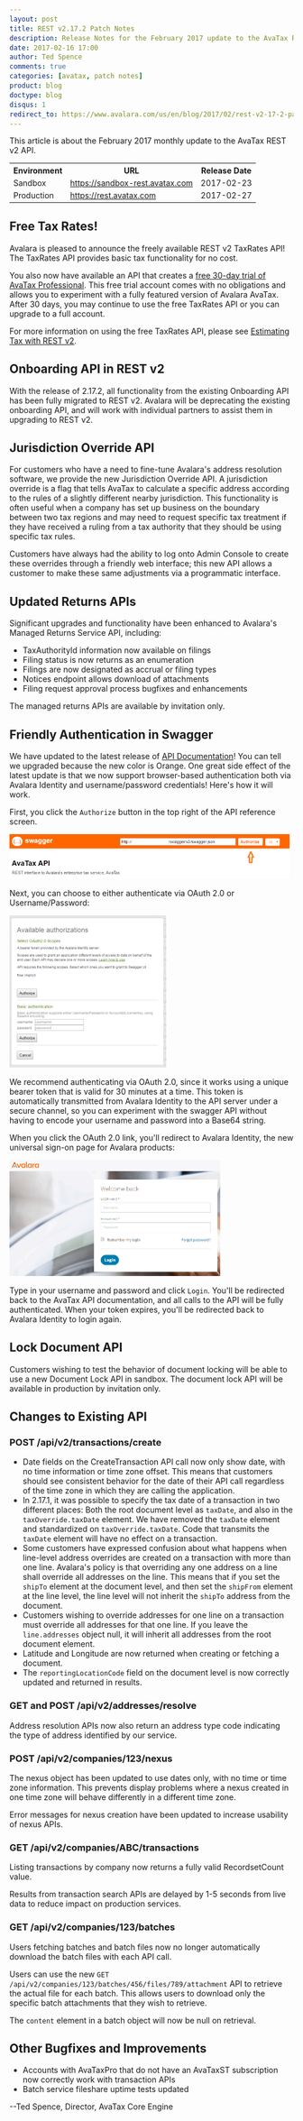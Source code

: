 ```yaml
---
layout: post
title: REST v2.17.2 Patch Notes
description: Release Notes for the February 2017 update to the AvaTax REST v2 API.
date: 2017-02-16 17:00
author: Ted Spence
comments: true
categories: [avatax, patch notes]
product: blog
doctype: blog
disqus: 1
redirect_to: https://www.avalara.com/us/en/blog/2017/02/rest-v2-17-2-patch-notes.html
---
```


This article is about the February 2017 monthly update to the AvaTax REST v2 API.

<div class="mobile-table">
    <table class="styled-table">
        <tr>
            <th>Environment</th>
            <th>URL</th>
            <th>Release Date</th>
        </tr>
        <tr>
            <td>Sandbox</td>
            <td><a href="https://sandbox-rest.avatax.com">https://sandbox-rest.avatax.com</a></td>
            <td>2017-02-23</td>
        </tr>
        <tr>
            <td>Production</td>
            <td><a href="https://rest.avatax.com">https://rest.avatax.com</a></td>
            <td>2017-02-27</td>
        </tr>
    </table>
</div>

<h2>Free Tax Rates!</h2>

Avalara is pleased to announce the freely available REST v2 TaxRates API!  The TaxRates API provides basic tax functionality for no cost.

You also now have available an API that creates a [free 30-day trial of AvaTax Professional](/api-reference/avatax/rest/v2/methods/Free/RequestFreeTrial/).  This free trial account comes with no obligations and allows you to experiment with a fully featured version of Avalara AvaTax.  After 30 days, you may continue to use the free TaxRates API or you can upgrade to a full account.

For more information on using the free TaxRates API, please see [Estimating Tax with REST v2](/blog/2016/11/04/estimating-tax-with-rest-v2/).

<h2>Onboarding API in REST v2</h2>

With the release of 2.17.2, all functionality from the existing Onboarding API has been fully migrated to REST v2.  Avalara will be deprecating the existing onboarding API, and will work with individual partners to assist them in upgrading to REST v2.

<h2>Jurisdiction Override API</h2>

For customers who have a need to fine-tune Avalara's address resolution software, we provide the new Jurisdiction Override API.  A jurisdiction override is a flag that tells AvaTax to calculate a specific address according to the rules of a slightly different nearby jurisdiction.  This functionality is often useful when a company has set up business on the boundary between two tax regions and may need to request specific tax treatment if they have received a ruling from a tax authority that they should be using specific tax rules.

Customers have always had the ability to log onto Admin Console to create these overrides through a friendly web interface; this new API allows a customer to make these same adjustments via a programmatic interface.

<h2>Updated Returns APIs</h2>

Significant upgrades and functionality have been enhanced to Avalara's Managed Returns Service API, including:

<ul class="normal">
    <li>TaxAuthorityId information now available on filings</li>
    <li>Filing status is now returns as an enumeration</li>
    <li>Filings are now designated as accrual or filing types</li>
    <li>Notices endpoint allows download of attachments</li>
    <li>Filing request approval process bugfixes and enhancements</li>
</ul>

The managed returns APIs are available by invitation only.

<h2>Friendly Authentication in Swagger</h2>

We have updated to the latest release of [API Documentation](/api-reference/avatax/rest/v2/)!  You can tell we upgraded because the new color is Orange.  One great side effect of the latest update is that we now support browser-based authentication both via Avalara Identity and username/password credentials!  Here's how it will work.

First, you click the `Authorize` button in the top right of the API reference screen.

<img src="/public/images/blog/swagger-auth.png" alt="OAuth Sign In" height="79" width="497" />

Next, you can choose to either authenticate via OAuth 2.0 or Username/Password:

<img src="/public/images/blog/oauth-popup.png" alt="OAuth Pop Up" height="270" width="278" />

We recommend authenticating via OAuth 2.0, since it works using a unique bearer token that is valid for 30 minutes at a time.  This token is automatically transmitted from Avalara Identity to the API server under a secure channel, so you can experiment with the swagger API without having to encode your username and password into a Base64 string.

When you click the OAuth 2.0 link, you'll redirect to Avalara Identity, the new universal sign-on page for Avalara products:

<img src="/public/images/blog/oauth-sign-in.png" alt="OAuth Sign In" height="206" width="374" />

Type in your username and password and click `Login`.  You'll be redirected back to the AvaTax API documentation, and all calls to the API will be fully authenticated.  When your token expires, you'll be redirected back to Avalara Identity to login again.

<h2>Lock Document API</h2>

Customers wishing to test the behavior of document locking will be able to use a new Document Lock API in sandbox.  The document lock API will be available in production by invitation only.

<h2>Changes to Existing API</h2>

<h3>POST /api/v2/transactions/create</h3>

<ul class="normal">
    <li>Date fields on the CreateTransaction API call now only show date, with no time information or time zone offset.  This means that customers should see consistent behavior for the date of their API call regardless of the time zone in which they are calling the application.</li>
    <li>In 2.17.1, it was possible to specify the tax date of a transaction in two different places: Both the root document level as <code class="highlight-rouge">taxDate</code>, and also in the <code class="highlight-rouge">taxOverride.taxDate</code> element.  We have removed the <code class="highlight-rouge">taxDate</code> element and standardized on <code class="highlight-rouge">taxOverride.taxDate</code>.  Code that transmits the <code class="highlight-rouge">taxDate</code> element will have no effect on a transaction.</li>
    <li>Some customers have expressed confusion about what happens when line-level address overrides are created on a transaction with more than one line.  Avalara's policy is that overriding any one address on a line shall override all addresses on the line.  This means that if you set the <code class="highlight-rouge">shipTo</code> element at the document level, and then set the <code class="highlight-rouge">shipFrom</code> element at the line level, the line level will not inherit the <code class="highlight-rouge">shipTo</code> address from the document.</li>
    <li>Customers wishing to override addresses for one line on a transaction must override all addresses for that one line.  If you leave the <code class="highlight-rouge">line.addresses</code> object null, it will inherit all addresses from the root document element.</li>
    <li>Latitude and Longitude are now returned when creating or fetching a document.</li>
    <li>The <code class="highlight-rouge">reportingLocationCode</code> field on the document level is now correctly updated and returned in results.</li>
</ul>

<h3>GET and POST /api/v2/addresses/resolve</h3>

Address resolution APIs now also return an address type code indicating the type of address identified by our service.

<h3>POST /api/v2/companies/123/nexus</h3>

The nexus object has been updated to use dates only, with no time or time zone information.  This prevents display problems where a nexus created in one time zone will behave differently in a different time zone.

Error messages for nexus creation have been updated to increase usability of nexus APIs.

<h3>GET /api/v2/companies/ABC/transactions</h3>

Listing transactions by company now returns a fully valid RecordsetCount value.

Results from transaction search APIs are delayed by 1-5 seconds from live data to reduce impact on production services.

<h3>GET /api/v2/companies/123/batches</h3>

Users fetching batches and batch files now no longer automatically download the batch files with each API call.

Users can use the new `GET /api/v2/companies/123/batches/456/files/789/attachment` API to retrieve the actual file for each batch.  This allows users to download only the specific batch attachments that they wish to retrieve.

The `content` element in a batch object will now be null on retrieval.

<h2>Other Bugfixes and Improvements</h2>

<ul class="normal">
    <li>Accounts with AvaTaxPro that do not have an AvaTaxST subscription now correctly work with transaction APIs</li>
    <li>Batch service fileshare uptime tests updated</li>
</ul>

--Ted Spence, Director, AvaTax Core Engine
